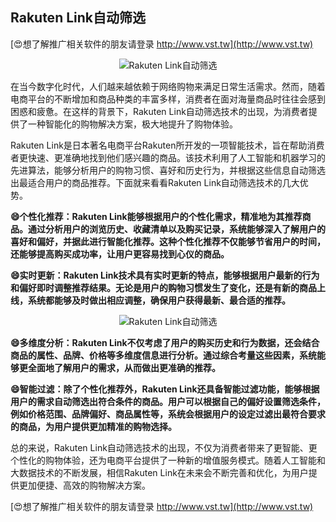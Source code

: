 ## **Rakuten Link自动筛选**

[😍想了解推广相关软件的朋友请登录 http://www.vst.tw](http://www.vst.tw)

 <center><img src="https://vst.tw/MP4/tuiguang/png/8.png" alt="Rakuten Link自动筛选"></center>

在当今数字化时代，人们越来越依赖于网络购物来满足日常生活需求。然而，随着电商平台的不断增加和商品种类的丰富多样，消费者在面对海量商品时往往会感到困惑和疲惫。在这样的背景下，Rakuten Link自动筛选技术的出现，为消费者提供了一种智能化的购物解决方案，极大地提升了购物体验。

Rakuten Link是日本著名电商平台Rakuten所开发的一项智能技术，旨在帮助消费者更快速、更准确地找到他们感兴趣的商品。该技术利用了人工智能和机器学习的先进算法，能够分析用户的购物习惯、喜好和历史行为，并根据这些信息自动筛选出最适合用户的商品推荐。下面就来看看Rakuten Link自动筛选技术的几大优势。

**😄个性化推荐：Rakuten Link能够根据用户的个性化需求，精准地为其推荐商品。通过分析用户的浏览历史、收藏清单以及购买记录，系统能够深入了解用户的喜好和偏好，并据此进行智能化推荐。这种个性化推荐不仅能够节省用户的时间，还能够提高购买成功率，让用户更容易找到心仪的商品。**

**😄实时更新：Rakuten Link技术具有实时更新的特点，能够根据用户最新的行为和偏好即时调整推荐结果。无论是用户的购物习惯发生了变化，还是有新的商品上线，系统都能够及时做出相应调整，确保用户获得最新、最合适的推荐。**

 <center><img src="https://vst.tw/MP4/tuiguang/png/1.png" alt="Rakuten Link自动筛选"></center>

**😄多维度分析：Rakuten Link不仅考虑了用户的购买历史和行为数据，还会结合商品的属性、品牌、价格等多维度信息进行分析。通过综合考量这些因素，系统能够更全面地了解用户的需求，从而做出更准确的推荐。**

**😄智能过滤：除了个性化推荐外，Rakuten Link还具备智能过滤功能，能够根据用户的需求自动筛选出符合条件的商品。用户可以根据自己的偏好设置筛选条件，例如价格范围、品牌偏好、商品属性等，系统会根据用户的设定过滤出最符合要求的商品，为用户提供更加精准的购物选择。**

总的来说，Rakuten Link自动筛选技术的出现，不仅为消费者带来了更智能、更个性化的购物体验，还为电商平台提供了一种新的增值服务模式。随着人工智能和大数据技术的不断发展，相信Rakuten Link在未来会不断完善和优化，为用户提供更加便捷、高效的购物解决方案。

[😍想了解推广相关软件的朋友请登录 http://www.vst.tw](http://www.vst.tw)



